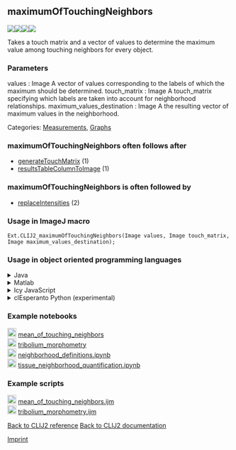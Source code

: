 ## maximumOfTouchingNeighbors
<img src="images/mini_empty_logo.png"/><img src="images/mini_clij2_logo.png"/><img src="images/mini_empty_logo.png"/><img src="images/mini_cle_logo.png"/>

Takes a touch matrix and a vector of values to determine the maximum value among touching neighbors for every object. 

### Parameters

values : Image
    A vector of values corresponding to the labels of which the maximum should be determined.
touch_matrix : Image
    A touch_matrix specifying which labels are taken into account for neighborhood relationships.
maximum_values_destination : Image
    A the resulting vector of maximum values in the neighborhood.


Categories: [Measurements](https://clij.github.io/clij2-docs/reference__measurement), [Graphs](https://clij.github.io/clij2-docs/reference__graph)

### maximumOfTouchingNeighbors often follows after
* <a href="reference_generateTouchMatrix">generateTouchMatrix</a> (1)
* <a href="reference_resultsTableColumnToImage">resultsTableColumnToImage</a> (1)


### maximumOfTouchingNeighbors is often followed by
* <a href="reference_replaceIntensities">replaceIntensities</a> (2)


### Usage in ImageJ macro
```
Ext.CLIJ2_maximumOfTouchingNeighbors(Image values, Image touch_matrix, Image maximum_values_destination);
```


### Usage in object oriented programming languages



<details>

<summary>
Java
</summary>
<pre class="highlight">// init CLIJ and GPU
import net.haesleinhuepf.clij2.CLIJ2;
import net.haesleinhuepf.clij.clearcl.ClearCLBuffer;
CLIJ2 clij2 = CLIJ2.getInstance();

// get input parameters
ClearCLBuffer values = clij2.push(valuesImagePlus);
ClearCLBuffer touch_matrix = clij2.push(touch_matrixImagePlus);
maximum_values_destination = clij2.create(values);
</pre>

<pre class="highlight">
// Execute operation on GPU
clij2.maximumOfTouchingNeighbors(values, touch_matrix, maximum_values_destination);
</pre>

<pre class="highlight">
// show result
maximum_values_destinationImagePlus = clij2.pull(maximum_values_destination);
maximum_values_destinationImagePlus.show();

// cleanup memory on GPU
clij2.release(values);
clij2.release(touch_matrix);
clij2.release(maximum_values_destination);
</pre>

</details>



<details>

<summary>
Matlab
</summary>
<pre class="highlight">% init CLIJ and GPU
clij2 = init_clatlab();

% get input parameters
values = clij2.pushMat(values_matrix);
touch_matrix = clij2.pushMat(touch_matrix_matrix);
maximum_values_destination = clij2.create(values);
</pre>

<pre class="highlight">
% Execute operation on GPU
clij2.maximumOfTouchingNeighbors(values, touch_matrix, maximum_values_destination);
</pre>

<pre class="highlight">
% show result
maximum_values_destination = clij2.pullMat(maximum_values_destination)

% cleanup memory on GPU
clij2.release(values);
clij2.release(touch_matrix);
clij2.release(maximum_values_destination);
</pre>

</details>



<details>

<summary>
Icy JavaScript
</summary>
<pre class="highlight">// init CLIJ and GPU
importClass(net.haesleinhuepf.clicy.CLICY);
importClass(Packages.icy.main.Icy);

clij2 = CLICY.getInstance();

// get input parameters
values_sequence = getSequence();
values = clij2.pushSequence(values_sequence);
touch_matrix_sequence = getSequence();
touch_matrix = clij2.pushSequence(touch_matrix_sequence);
maximum_values_destination = clij2.create(values);
</pre>

<pre class="highlight">
// Execute operation on GPU
clij2.maximumOfTouchingNeighbors(values, touch_matrix, maximum_values_destination);
</pre>

<pre class="highlight">
// show result
maximum_values_destination_sequence = clij2.pullSequence(maximum_values_destination)
Icy.addSequence(maximum_values_destination_sequence);
// cleanup memory on GPU
clij2.release(values);
clij2.release(touch_matrix);
clij2.release(maximum_values_destination);
</pre>

</details>



<details>

<summary>
clEsperanto Python (experimental)
</summary>
<pre class="highlight">import pyclesperanto_prototype as cle

cle.maximum_of_touching_neighbors(values, touch_matrix, maximum_values_destination)

</pre>



</details>





### Example notebooks
<a href="https://clij.github.io/clij2-docs/md/mean_of_touching_neighbors"><img src="images/language_macro.png" height="20"/></a> [mean_of_touching_neighbors](https://clij.github.io/clij2-docs/md/mean_of_touching_neighbors)  
<a href="https://clij.github.io/clij2-docs/md/tribolium_morphometry"><img src="images/language_macro.png" height="20"/></a> [tribolium_morphometry](https://clij.github.io/clij2-docs/md/tribolium_morphometry)  
<a href="https://github.com/clEsperanto/pyclesperanto_prototype/tree/master/demo/neighbors/neighborhood_definitions.ipynb"><img src="images/language_python.png" height="20"/></a> [neighborhood_definitions.ipynb](https://github.com/clEsperanto/pyclesperanto_prototype/tree/master/demo/neighbors/neighborhood_definitions.ipynb)  
<a href="https://github.com/clEsperanto/pyclesperanto_prototype/tree/master/demo/tissues/tissue_neighborhood_quantification.ipynb"><img src="images/language_python.png" height="20"/></a> [tissue_neighborhood_quantification.ipynb](https://github.com/clEsperanto/pyclesperanto_prototype/tree/master/demo/tissues/tissue_neighborhood_quantification.ipynb)  




### Example scripts
<a href="https://github.com/clij/clij2-docs/blob/master/src/main/macro/mean_of_touching_neighbors.ijm"><img src="images/language_macro.png" height="20"/></a> [mean_of_touching_neighbors.ijm](https://github.com/clij/clij2-docs/blob/master/src/main/macro/mean_of_touching_neighbors.ijm)  
<a href="https://github.com/clij/clij2-docs/blob/master/src/main/macro/tribolium_morphometry.ijm"><img src="images/language_macro.png" height="20"/></a> [tribolium_morphometry.ijm](https://github.com/clij/clij2-docs/blob/master/src/main/macro/tribolium_morphometry.ijm)  


[Back to CLIJ2 reference](https://clij.github.io/clij2-docs/reference)
[Back to CLIJ2 documentation](https://clij.github.io/clij2-docs)

[Imprint](https://clij.github.io/imprint)

